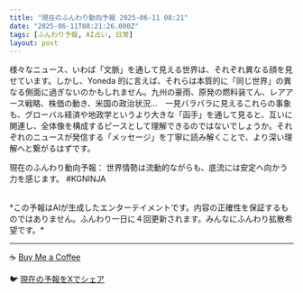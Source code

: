 ```yaml
---
title: "現在のふんわり動向予報 2025-06-11 08:21"
date: "2025-06-11T08:21:26.000Z"
tags: [ふんわり予報, AI占い, 日常]
layout: post
---
```


様々なニュース、いわば「文脈」を通して見える世界は、それぞれ異なる顔を見せています。しかし、Yoneda 的に言えば、それらは本質的に「同じ世界」の異なる側面に過ぎないのかもしれません。九州の豪雨、原発の燃料装てん、レアアース戦略、株価の動き、米国の政治状況…　一見バラバラに見えるこれらの事象も、グローバル経済や地政学というより大きな「函手」を通して見ると、互いに関連し、全体像を構成するピースとして理解できるのではないでしょうか。それぞれのニュースが発信する「メッセージ」を丁寧に読み解くことで、より深い理解へと繋がるはずです。

現在のふんわり動向予報：
世界情勢は流動的ながらも、底流には安定へ向かう力を感じます。 #KGNINJA

<br>
*この予報はAIが生成したエンターテイメントです。内容の正確性を保証するものではありません。ふんわり一日に４回更新されます。みんなにふんわり拡散希望です。*

---
☕️ [Buy Me a Coffee](https://www.buymeacoffee.com/kgninja)

🐦 [現在の予報をXでシェア](https://twitter.com/intent/tweet?text=%E7%8F%BE%E5%9C%A8%E3%81%AE%E3%81%B5%E3%82%93%E3%82%8F%E3%82%8A%E4%BA%88%E5%A0%B1%3A%20%E3%80%8C%E6%A7%98%E3%80%85%E3%81%AA%E3%83%8B%E3%83%A5%E3%83%BC%E3%82%B9%E3%80%81%E3%81%84%E3%82%8F%E3%81%B0%E3%80%8C%E6%96%87%E8%84%88%E3%80%8D%E3%82%92%E9%80%9A%E3%81%97%E3%81%A6%E8%A6%8B%E3%81%88%E3%82%8B%E4%B8%96%E7%95%8C%E3%81%AF%E3%80%81%E3%81%9D%E3%82%8C%E3%81%9E%E3%82%8C%E7%95%B0%E3%81%AA%E3%82%8B%E9%A1%94%E3%82%92%E8%A6%8B%E3%81%9B%E3%81%A6%E3%81%84%E3%81%BE%E3%81%99%E3%80%82%E3%80%8D%23KGNINJA%20%E7%B6%9A%E3%81%8D%E3%81%AF%E3%83%96%E3%83%AD%E3%82%B0%E3%81%A7%EF%BC%81%F0%9F%91%87&url=https%3A%2F%2Fkg-ninja.github.io%2FFunwariyoso%2F)

